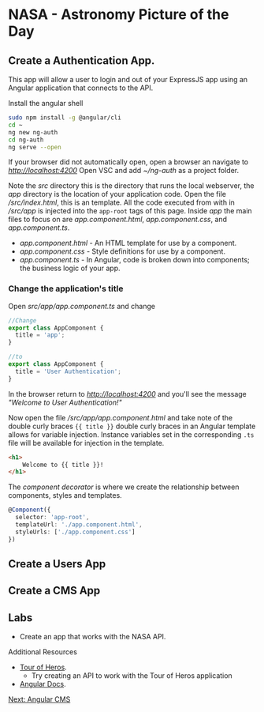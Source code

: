 # NASA - Astronomy Picture of the Day

## Create a Authentication App.

This app will allow a user to login and out of your ExpressJS app using an Angular application that connects to the API.

Install the angular shell

```sh
sudo npm install -g @angular/cli
cd ~
ng new ng-auth
cd ng-auth
ng serve --open
```

If your browser did not automatically open, open a browser an navigate to *[http://localhost:4200](http://localhost:4200)* Open VSC and add *~/ng-auth* as a project folder.

Note the *src* directory this is the directory that runs the local webserver, the *app* directory is the location of your application code. Open the file */src/index.html*, this is an template. All the code executed from with in */src/app* is injected into the ```app-root``` tags of this page. Inside *app* the main files to focus on are *app.component.html*, *app.component.css*, and *app.component.ts*.

* *app.component.html* - An HTML template for use by a component.
* *app.component.css* - Style definitions for use by a component.
* *app.component.ts* - In Angular, code is broken down into components; the business logic of your app.

### Change the application's title

Open *src/app/app.component.ts* and change

```ts
//Change
export class AppComponent {
  title = 'app';
}

//to
export class AppComponent {
  title = 'User Authentication';
}
```

In the browser return to *[http://localhost:4200](http://localhost:4200)* and you'll see the message *"Welcome to User Authentication!"*

Now open the file */src/app/app.component.html* and take note of the double curly braces ```{{ title }}``` double curly braces in an Angular template allows for variable injection. Instance variables set in the corresponding ```.ts``` file will be available for injection in the template.
```html
<h1>
    Welcome to {{ title }}!
</h1>

```
The _component decorator_ is where we create the relationship between components, styles and templates.
```ts
@Component({
  selector: 'app-root',
  templateUrl: './app.component.html',
  styleUrls: ['./app.component.css']
})
```

## Create a Users App

## Create a CMS App

## Labs

* Create an app that works with the NASA API.

Additional Resources

* [Tour of Heros](https://angular.io/docs/ts/latest/tutorial/).
    * Try creating an API to work with the Tour of Heros application
* [Angular Docs](https://angular.io/docs).

[Next: Angular CMS](04-NgCMS/README.md)
